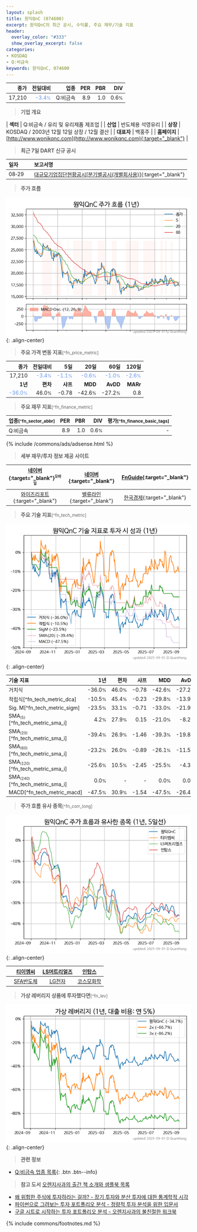 ```yaml
---
layout: splash
title: 원익QnC (074600)
excerpt: 원익QnC의 최근 공시, 수익률, 주요 재무/기술 지표
header:
  overlay_color: "#333"
  show_overlay_excerpt: false
categories:
- KOSDAQ
- Q:비금속
keywords: 원익QnC, 074600
---
```


| **종가** | **전일대비** | **업종** | **PER** | **PBR** | **DIV** |
| -------: | -----------: | -------: | ------: | ------: | ------: |
| 17,210 | <span style="color: cornflowerblue">-3.4<small>%</small></span> | Q:비금속 | 8.9 | 1.0 | 0.6<small>%</small> |

<!-- more -->


> **기업 개요**<a id="company"></a>

| <span style="white-space:nowrap;">**섹터**</span> | Q:비금속 / 유리 및 유리제품 제조업 |
| <span style="white-space:nowrap;">**산업**</span> | 반도체용 석영유리 |
| <span style="white-space:nowrap;">**상장**</span> | KOSDAQ / 2003년 12월 12일 상장 / 12월 결산 |
| <span style="white-space:nowrap;">**대표자**</span> | 백홍주 |
| <span style="white-space:nowrap;">**홈페이지**</span> | [http://www.wonikqnc.com](http://www.wonikqnc.com){:target="_blank"} |


> **최근 7일 DART 신규 공시**<a id="dart"></a>

| **일자** |      | **보고서명** |
| :------- | :--- | :----------- |
| 08&#x2011;29 | | [대규모기업집단현황공시[분기별공시(개별회사용)]](https://dart.fss.or.kr/dsaf001/main.do?rcpNo=20250829000914){:target="_blank"} |


> **주가 흐름**<a id="price"></a>

![074600](/stock/images/074600.png){: .align-center}


> **주요 가격 변동 지표**<small>[^fn_price_metric]</small>

| **종가** | **전일대비** | **5일** | **20일** | **60일** | **120일** |
| -------: | -----------: | ------: | -------: | -------: | --------: |
| 17,210 | <span style="color: cornflowerblue">-3.4<small>%</small></span> | <span style="color: cornflowerblue">-1.1<small>%</small></span> | <span style="color: cornflowerblue">-0.6<small>%</small></span> | <span style="color: cornflowerblue">-1.0<small>%</small></span> | <span style="color: cornflowerblue">-2.6<small>%</small></span> |
| **1년** | **편차** | **샤프** | **MDD** | **AvDD** | **MARr** |
| <span style="color: cornflowerblue">-36.0<small>%</small></span> | 46.0<small>%</small> | -0.78 | -42.6<small>%</small> | -27.2<small>%</small> | 0.8 |


> **주요 재무 지표**<small>[^fn_finance_metric]</small>

| **업종**<small>[^fn_sector_abbr]</small> | **PER** | **PBR** | **DIV** | **평가**<small>[^fn_finance_basic_tags]</small> |
| :--------------------------------------- | ------: | ------: | ------: | ----------------------------------------------: |
| Q:비금속 | 8.9 | 1.0 | 0.6<small>%</small> | - |



{% include /commons/ads/adsense.html %}

> **세부 재무/투자 정보 제공 사이트**

| [네이버](https://m.stock.naver.com/domestic/stock/074600/finance/summary){:target="_blank"}<sup><small>모바일</small></sup> | [네이버](https://finance.naver.com/item/coinfo.naver?code=074600){:target="_blank"} | [FnGuide](https://comp.fnguide.com/SVO2/ASP/SVD_Invest.asp?gicode=A074600&MenuYn=Y){:target="_blank"} |
| :---: | :---: | :---: |
| [와이즈리포트](https://comp.wisereport.co.kr/company/c1040001.aspx?cmp_cd=074600){:target="_blank"} | [밸류라인](https://www.valueline.co.kr/finance/summary/074600){:target="_blank"} | [한국경제](https://markets.hankyung.com/stock/074600/financial-summary){:target="_blank"} |


> **주요 기술 지표**<small>[^fn_tech_metric]</small>


![074600](/stock/images/074600_tech.png){: .align-center}

| **기술 지표** | **1년** | **편차** | **샤프** | **MDD** | **AvDD** |
| :------------ | ------: | -----------: | -------: | ------: | -------: |
| 거치식 | -36.0<small>%</small> | 46.0<small>%</small> | -0.78 | -42.6<small>%</small> | -27.2<small>%</small> |
| 적립식[^fn_tech_metric_dca] | -10.5<small>%</small> | 45.4<small>%</small> | -0.23 | -29.8<small>%</small> | -13.9<small>%</small> |
| Sig. M[^fn_tech_metric_sigm] | -23.5<small>%</small> | 33.1<small>%</small> | -0.71 | -33.0<small>%</small> | -21.9<small>%</small> |
| SMA<small><sub>(5)</sub></small>[^fn_tech_metric_sma_i] | 4.2<small>%</small> | 27.9<small>%</small> | 0.15 | -21.0<small>%</small> | -8.2<small>%</small> |
| SMA<small><sub>(20)</sub></small>[^fn_tech_metric_sma_i] | -39.4<small>%</small> | 26.9<small>%</small> | -1.46 | -39.3<small>%</small> | -19.8<small>%</small> |
| SMA<small><sub>(60)</sub></small>[^fn_tech_metric_sma_i] | -23.2<small>%</small> | 26.0<small>%</small> | -0.89 | -26.1<small>%</small> | -11.5<small>%</small> |
| SMA<small><sub>(120)</sub></small>[^fn_tech_metric_sma_i] | -25.6<small>%</small> | 10.5<small>%</small> | -2.45 | -25.5<small>%</small> | -4.3<small>%</small> |
| SMA<small><sub>(240)</sub></small>[^fn_tech_metric_sma_i] | 0.0<small>%</small> | - | - | 0.0<small>%</small> | 0.0<small>%</small> |
| MACD[^fn_tech_metric_macd] | -47.5<small>%</small> | 30.9<small>%</small> | -1.54 | -47.5<small>%</small> | -26.4<small>%</small> |


> **주가 흐름 유사 종목**<a id="corr"></a><small>[^fn_corr_long]</small>

![074600](/stock/images/074600_corr.png){: .align-center}

|       | [티이엠씨](/425040/) | [LS머트리얼즈](/417200/) | [인탑스](/049070/) |
| :---: | :------------------------------------: | :------------------------------------: | :------------------------------------: |
|       | [SFA반도체](/036540/) | [LG전자](/066570/) | [코스모화학](/005420/) |


> **가상 레버리지 상품에 투자했다면**<a id="2x"></a><small>[^fn_lev]</small>

![074600](/stock/images/074600_2x.png){: .align-center}


> **관련 정보**

- [Q:비금속 업종 목록](/stats/sector/kosdaq_업종_비금속_종목/){: .btn .btn--info}

> **참고 도서** [오렌지사과의 출간 책 소개와 샘플북 목록](https://kongdori.tistory.com/691)

- [왜 위험한 주식에 투자하라는 걸까? - 장기 투자와 분산 투자에 대한 통계학적 시각](https://kongdori.tistory.com/421)
- [파이썬으로 그려보는 투자 포트폴리오 분석  - 정량적 투자 분석을 위한 입문서](https://kongdori.tistory.com/643)
- [구글 시트로 시작하는 투자 포트폴리오 분석 - 오렌지사과의 불친절한 워크북](https://kongdori.tistory.com/449)


{% include commons/footnotes.md %}